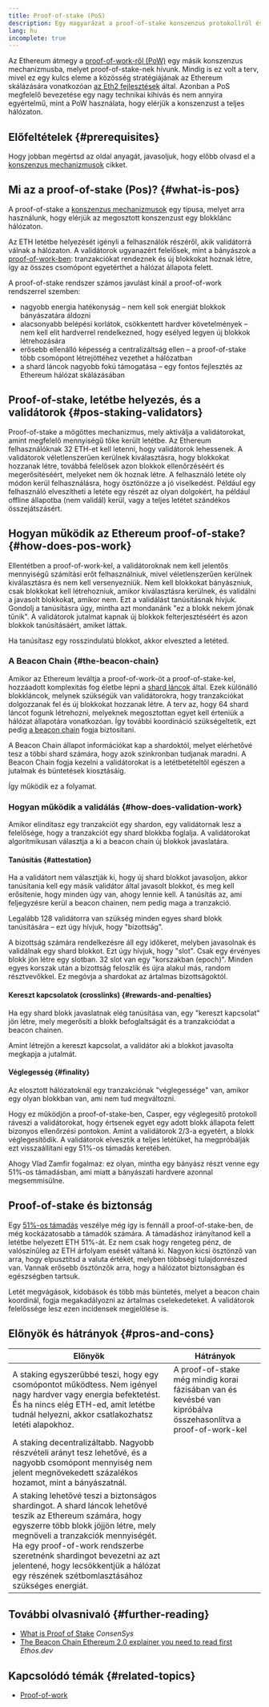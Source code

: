 ```yaml
---
title: Proof-of-stake (PoS)
description: Egy magyarázat a proof-of-stake konszenzus protokollról és az Ethereumban betöltött szerepéről.
lang: hu
incomplete: true
---
```


Az Ethereum átmegy a [proof-of-work-ről (PoW)](/developers/docs/consensus-mechanisms/pow/) egy másik konszenzus mechanizmusba, melyet proof-of-stake-nek hívunk. Mindig is ez volt a terv, mivel ez egy kulcs eleme a közösség stratégiájának az Ethereum skálázására vonatkozóan [az Eth2 fejlesztések](/roadmap/) által. Azonban a PoS megfelelő bevezetése egy nagy technikai kihívás és nem annyira egyértelmű, mint a PoW használata, hogy elérjük a konszenzust a teljes hálózaton.

## Előfeltételek {#prerequisites}

Hogy jobban megértsd az oldal anyagát, javasoljuk, hogy előbb olvasd el a [konszenzus mechanizmusok](/developers/docs/consensus-mechanisms/) cikket.

## Mi az a proof-of-stake (Pos)? {#what-is-pos}

A proof-of-stake a [konszenzus mechanizmusok](/developers/docs/consensus-mechanisms/) egy típusa, melyet arra használunk, hogy elérjük az megosztott konszenzust egy blokklánc hálózaton.

Az ETH letétbe helyezését igényli a felhasználók részéről, akik validátorrá válnak a hálózaton. A validátorok ugyanazért felelősek, mint a bányászok a [proof-of-work-ben](/developers/docs/consensus-mechanisms/pow/): tranzakciókat rendeznek és új blokkokat hoznak létre, így az összes csomópont egyetérthet a hálózat állapota felett.

A proof-of-stake rendszer számos javulást kínál a proof-of-work rendszerrel szemben:

- nagyobb energia hatékonyság – nem kell sok energiát blokkok bányászatára áldozni
- alacsonyabb belépési korlátok, csökkentett hardver követelmények – nem kell elit hardverrel rendelkezned, hogy esélyed legyen új blokkok létrehozására
- erősebb ellenálló képesség a centralizáltság ellen – a proof-of-stake több csomópont létrejöttéhez vezethet a hálózatban
- a shard láncok nagyobb fokú támogatása – egy fontos fejlesztés az Ethereum hálózat skálázásában

## Proof-of-stake, letétbe helyezés, és a validátorok {#pos-staking-validators}

Proof-of-stake a mögöttes mechanizmus, mely aktiválja a validátorokat, amint megfelelő mennyiségű tőke került letétbe. Az Ethereum felhasználóknak 32 ETH-et kell letenni, hogy validátorok lehessenek. A validátorok véletlenszerűen kerülnek kiválasztásra, hogy blokkokat hozzanak létre, továbbá felelősek azon blokkok ellenőrzéséért és megerősítéséért, melyeket nem ők hoznak létre. A felhasználó letéte oly módon kerül felhasználásra, hogy ösztönözze a jó viselkedést. Például egy felhasználó elveszítheti a letéte egy részét az olyan dolgokért, ha például offline állapotba (nem validál) kerül, vagy a teljes letétet szándékos összejátszásért.

## Hogyan működik az Ethereum proof-of-stake? {#how-does-pos-work}

Ellentétben a proof-of-work-kel, a validátoroknak nem kell jelentős mennyiségű számítási erőt felhasználniuk, mivel véletlenszerűen kerülnek kiválasztásra és nem kell versenyezniük. Nem kell blokkokat bányászniuk, csak blokkokat kell létrehozniuk, amikor kiválasztásra kerülnek, és validálni a javasolt blokkokat, amikor nem. Ezt a validálást tanúsításnak hívjuk. Gondolj a tanúsításra úgy, mintha azt mondanánk "ez a blokk nekem jónak tűnik". A validátorok jutalmat kapnak új blokkok felterjesztéséért és azon blokkok tanúsításáért, amiket láttak.

Ha tanúsítasz egy rosszindulatú blokkot, akkor elveszted a letéted.

### A Beacon Chain {#the-beacon-chain}

Amikor az Ethereum leváltja a proof-of-work-öt a proof-of-stake-kel, hozzáadott komplexitás fog életbe lépni a [shard láncok](/roadmap/danksharding/) által. Ezek különálló blokkláncok, melynek szükségük van validátorokra, hogy tranzakciókat dolgozzanak fel és új blokkokat hozzanak létre. A terv az, hogy 64 shard láncot fogunk létrehozni, melyeknek megosztottan egyet kell érteniük a hálózat állapotára vonatkozóan. Így további koordináció szükségeltetik, ezt pedig [a beacon chain](/roadmap/beacon-chain/) fogja biztosítani.

A Beacon Chain állapot információkat kap a shardoktól, melyet elérhetővé tesz a többi shard számára, hogy azok szinkronban tudjanak maradni. A Beacon Chain fogja kezelni a validátorokat is a letétbetételtől egészen a jutalmak és büntetések kiosztásáig.

Így működik ez a folyamat.

### Hogyan működik a validálás {#how-does-validation-work}

Amikor elindítasz egy tranzakciót egy shardon, egy validátornak lesz a felelősége, hogy a tranzakciót egy shard blokkba foglalja. A validátorokat algoritmikusan választja a ki a beacon chain új blokkok javaslatára.

#### Tanúsítás {#attestation}

Ha a validátort nem választják ki, hogy új shard blokkot javasoljon, akkor tanúsítania kell egy másik validátor által javasolt blokkot, és meg kell erősítenie, hogy minden úgy van, ahogy lennie kell. A tanúsítás az, ami feljegyzésre kerül a beacon chainen, nem pedig maga a tranzakció.

Legalább 128 validátorra van szükség minden egyes shard blokk tanúsítására – ezt úgy hívjuk, hogy "bizottság".

A bizottság számára rendelkezésre áll egy időkeret, melyben javasolnak és validálnak egy shard blokkot. Ezt úgy hívjuk, hogy "slot". Csak egy érvényes blokk jön létre egy slotban. 32 slot van egy "korszakban (epoch)". Minden egyes korszak után a bizottság feloszlik és újra alakul más, random résztvevőkkel. Ez megóvja a shardokat az ártalmas bizottságoktól.

#### Kereszt kapcsolatok (crosslinks) {#rewards-and-penalties}

Ha egy shard blokk javaslatnak elég tanúsítása van, egy "kereszt kapcsolat" jön létre, mely megerősíti a blokk befoglaltságát és a tranzakciódat a beacon chainen.

Amint létrejön a kereszt kapcsolat, a validátor aki a blokkot javasolta megkapja a jutalmát.

#### Véglegesség {#finality}

Az elosztott hálózatoknál egy tranzakciónak "véglegessége" van, amikor egy olyan blokkban van, ami nem tud megváltozni.

Hogy ez működjön a proof-of-stake-ben, Casper, egy véglegesítő protokoll ráveszi a validátorokat, hogy értsenek egyet egy adott blokk állapota felett bizonyos ellenőrzési pontokon. Amint a validátorok 2/3-a egyetért, a blokk véglegesítődik. A validátorok elvesztik a teljes letétüket, ha megpróbálják ezt visszaállítani egy 51%-os támadás keretében.

Ahogy Vlad Zamfir fogalmaz: ez olyan, mintha egy bányász részt venne egy 51%-os támadásban, ami miatt a bányászati hardvere azonnal megsemmisülne.

## Proof-of-stake és biztonság

Egy [51%-os támadás](https://www.investopedia.com/terms/1/51-attack.asp) veszélye még így is fennáll a proof-of-stake-ben, de még kockázatosabb a támadók számára. A támadáshoz irányítanod kell a letétbe helyezett ETH 51%-át. Ez nem csak hogy rengeteg pénz, de valószínűleg az ETH árfolyam esését váltaná ki. Nagyon kicsi ösztönző van arra, hogy elpusztítsd a valuta értékét, melyben többségi tulajdonrészed van. Vannak erősebb ösztönzők arra, hogy a hálózatot biztonságban és egészségben tartsuk.

Letét megvágások, kidobások és több más büntetés, melyet a beacon chain koordinál, fogja megakadályozni az ártalmas cselekedeteket. A validátorok felelőssége lesz ezen incidensek megjelölése is.

## Előnyök és hátrányok {#pros-and-cons}

| Előnyök                                                                                                                                                                                                                                                                                                                                                     | Hátrányok                                                                                                     |
| ----------------------------------------------------------------------------------------------------------------------------------------------------------------------------------------------------------------------------------------------------------------------------------------------------------------------------------------------------------- | ------------------------------------------------------------------------------------------------------------- |
| A staking egyszerűbbé teszi, hogy egy csomópontot működtess. Nem igényel nagy hardver vagy energia befektetést. És ha nincs elég ETH-ed, amit letétbe tudnál helyezni, akkor csatlakozhatsz letéti alapokhoz.                                                                                                                                               | A proof-of-stake még mindig korai fázisában van és kevésbé van kipróbálva összehasonlítva a proof-of-work-kel |
| A staking decentralizáltabb. Nagyobb részvételi arányt tesz lehetővé, és a nagyobb csomópont mennyiség nem jelent megnövekedett százalékos hozamot, mint a bányászatnál.                                                                                                                                                                                    |                                                                                                               |
| A staking lehetővé teszi a biztonságos shardingot. A shard láncok lehetővé teszik az Ethereum számára, hogy egyszerre több blokk jöjjön létre, mely megnöveli a tranzakciók mennyiségét. Ha egy proof-of-work rendszerbe szeretnénk shardingot bevezetni az azt jelentené, hogy lecsökkentjük a hálózat egy részének szétbomlasztásához szükséges energiát. |                                                                                                               |

## További olvasnivaló {#further-reading}

- [What is Proof of Stake](https://consensys.net/blog/blockchain-explained/what-is-proof-of-stake/) _ConsenSys_
- [The Beacon Chain Ethereum 2.0 explainer you need to read first](https://ethos.dev/beacon-chain/) _Ethos.dev_

## Kapcsolódó témák {#related-topics}

- [Proof-of-work](/developers/docs/consensus-mechanisms/pow/)

